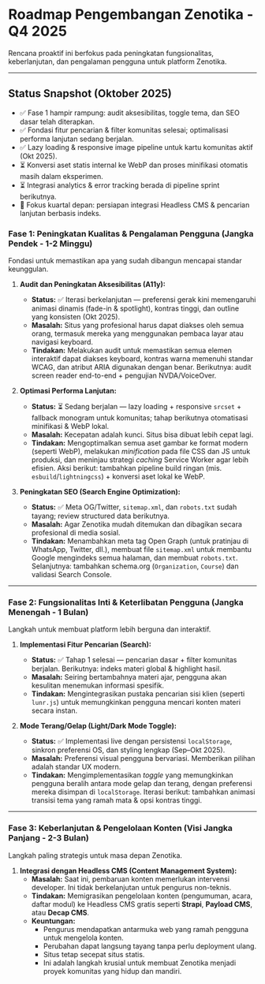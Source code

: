 # Roadmap Pengembangan Zenotika - Q4 2025

Rencana proaktif ini berfokus pada peningkatan fungsionalitas, keberlanjutan, dan pengalaman pengguna untuk platform Zenotika.

---

## Status Snapshot (Oktober 2025)

- ✅ Fase 1 hampir rampung: audit aksesibilitas, toggle tema, dan SEO dasar telah diterapkan.
- ✅ Fondasi fitur pencarian & filter komunitas selesai; optimalisasi performa lanjutan sedang berjalan.
- ✅ Lazy loading & responsive image pipeline untuk kartu komunitas aktif (Okt 2025).
- ⏳ Konversi aset statis internal ke WebP dan proses minifikasi otomatis masih dalam eksperimen.
- ⏳ Integrasi analytics & error tracking berada di pipeline sprint berikutnya.
- 🚀 Fokus kuartal depan: persiapan integrasi Headless CMS & pencarian lanjutan berbasis indeks.

### **Fase 1: Peningkatan Kualitas & Pengalaman Pengguna (Jangka Pendek - 1-2 Minggu)**

Fondasi untuk memastikan apa yang sudah dibangun mencapai standar keunggulan.

1.  **Audit dan Peningkatan Aksesibilitas (A11y):**
    *   **Status:** ✅ Iterasi berkelanjutan — preferensi gerak kini memengaruhi animasi dinamis (fade-in & spotlight), kontras tinggi, dan outline yang konsisten (Okt 2025).
    *   **Masalah:** Situs yang profesional harus dapat diakses oleh semua orang, termasuk mereka yang menggunakan pembaca layar atau navigasi keyboard.
    *   **Tindakan:** Melakukan audit untuk memastikan semua elemen interaktif dapat diakses keyboard, kontras warna memenuhi standar WCAG, dan atribut ARIA digunakan dengan benar. Berikutnya: audit screen reader end-to-end + pengujian NVDA/VoiceOver.

2.  **Optimasi Performa Lanjutan:**
    *   **Status:** ⏳ Sedang berjalan — lazy loading + responsive `srcset` + fallback monogram untuk komunitas; tahap berikutnya otomatisasi minifikasi & WebP lokal.
    *   **Masalah:** Kecepatan adalah kunci. Situs bisa dibuat lebih cepat lagi.
    *   **Tindakan:** Mengoptimalkan semua aset gambar ke format modern (seperti WebP), melakukan *minification* pada file CSS dan JS untuk produksi, dan meninjau strategi *caching* Service Worker agar lebih efisien. Aksi berikut: tambahkan pipeline build ringan (mis. `esbuild`/`lightningcss`) + konversi aset lokal ke WebP.

3.  **Peningkatan SEO (Search Engine Optimization):**
    *   **Status:** ✅ Meta OG/Twitter, `sitemap.xml`, dan `robots.txt` sudah tayang; review structured data berikutnya.
    *   **Masalah:** Agar Zenotika mudah ditemukan dan dibagikan secara profesional di media sosial.
    *   **Tindakan:** Menambahkan meta tag Open Graph (untuk pratinjau di WhatsApp, Twitter, dll.), membuat file `sitemap.xml` untuk membantu Google mengindeks semua halaman, dan membuat `robots.txt`. Selanjutnya: tambahkan schema.org (`Organization`, `Course`) dan validasi Search Console.

---

### **Fase 2: Fungsionalitas Inti & Keterlibatan Pengguna (Jangka Menengah - 1 Bulan)**

Langkah untuk membuat platform lebih berguna dan interaktif.

1.  **Implementasi Fitur Pencarian (Search):**
    *   **Status:** ✅ Tahap 1 selesai — pencarian dasar + filter komunitas berjalan. Berikutnya: indeks materi global & highlight hasil.
    *   **Masalah:** Seiring bertambahnya materi ajar, pengguna akan kesulitan menemukan informasi spesifik.
    *   **Tindakan:** Mengintegrasikan pustaka pencarian sisi klien (seperti `lunr.js`) untuk memungkinkan pengguna mencari konten materi secara instan.

2.  **Mode Terang/Gelap (Light/Dark Mode Toggle):**
    *   **Status:** ✅ Implementasi live dengan persistensi `localStorage`, sinkron preferensi OS, dan styling lengkap (Sep–Okt 2025).
    *   **Masalah:** Preferensi visual pengguna bervariasi. Memberikan pilihan adalah standar UX modern.
    *   **Tindakan:** Mengimplementasikan *toggle* yang memungkinkan pengguna beralih antara mode gelap dan terang, dengan preferensi mereka disimpan di `localStorage`. Iterasi berikut: tambahkan animasi transisi tema yang ramah mata & opsi kontras tinggi.

---

### **Fase 3: Keberlanjutan & Pengelolaan Konten (Visi Jangka Panjang - 2-3 Bulan)**

Langkah paling strategis untuk masa depan Zenotika.

1.  **Integrasi dengan Headless CMS (Content Management System):**
    *   **Masalah:** Saat ini, pembaruan konten memerlukan intervensi developer. Ini tidak berkelanjutan untuk pengurus non-teknis.
    *   **Tindakan:** Memigrasikan pengelolaan konten (pengumuman, acara, daftar modul) ke Headless CMS gratis seperti **Strapi**, **Payload CMS**, atau **Decap CMS**.
    *   **Keuntungan:**
        *   Pengurus mendapatkan antarmuka web yang ramah pengguna untuk mengelola konten.
        *   Perubahan dapat langsung tayang tanpa perlu deployment ulang.
        *   Situs tetap secepat situs statis.
        *   Ini adalah langkah krusial untuk membuat Zenotika menjadi proyek komunitas yang hidup dan mandiri.

